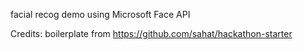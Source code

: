 facial recog demo using Microsoft Face API

Credits:
boilerplate from https://github.com/sahat/hackathon-starter
